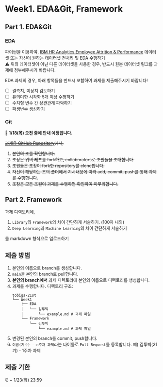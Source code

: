 # Week1. EDA&Git, Framework

## Part 1. EDA&Git
### EDA
파이썬을 이용하여, [IBM HR Analytics Employee Attrition & Performance](https://www.kaggle.com/datasets/pavansubhasht/ibm-hr-analytics-attrition-dataset) 데이터셋 또는 자신이 원하는 데이터셋 전처리 및 EDA 수행하기 \
⚠️ 위의 데이터셋이 아닌 다른 데이터셋을 사용한 경우, 반드시 원본 데이터셋 링크를 과제에 첨부해주시기 바랍니다.

EDA 과제의 경우, 아래 항목들을 반드시 포함하여 과제를 제출해주시기 바랍니다!
- [ ] 결측치, 이상치 검토하기
- [ ] 유의미한 시각화 5개 이상 수행하기
- [ ] 수치형 변수 간 상관관계 파악하기
- [ ] 파생변수 생성하기

### Git
**🚧 1/18(목) 오전 중에 안내 예정입니다.**

~~[과제용 GitHub Repository](https://github.com/didwldn3032/Tobigs_21_Git_assignment)에서,~~
   1. ~~본인의 조를 확인합니다.~~
   2. ~~조장은 위의 레포를 fork하고, collaborators로 조원들을 초대합니다.~~
   3. ~~조원들은 조장이 fork한 repository를 clone합니다.~~
   4. ~~자신이 해당하는 조의 폴더에서 지시내용에 따라 add, commit, push를 통해 과제를 수행합니다.~~
   5. ~~조장은 모든 조원이 과제를 수행하면 확인하여 마무리합니다.~~

## Part 2. Framework
과제 디렉토리에,

1. `Library`와 `Framework`의 차이 간단하게 서술하기. (100자 내외)
2. `Deep Learning`과 `Machine Learning`의 차이 간단하게 서술하기

를 markdown 형식으로 업로드하기

## 제출 방법
1. 본인의 이름으로 branch를 생성합니다.
2. `main`을 본인의 branch로 pull합니다.
3. **본인의 branch에서** 과제 디렉토리에 본인의 이름으로 디렉토리를 생성합니다.
4. 과제를 수행합니다. 디렉토리 구조:
   ```
   tobigs-21st
   └── Week1
       ├── EDA
       │   └── 김투빅
       │       └── example.md # 과제 파일
       └── Framework
           └── 김투빅
               └── example.md # 과제 파일
   ```
5. 변경된 본인의 branch를 commit, push합니다.
6. `이름(기수) - n주차 과제`라는 타이틀로 `Pull Request`를 등록합니다. 예) 김투빅(21기) - 1주차 과제

## 제출 기한
⏰ ~ 1/23(화) 23:59
